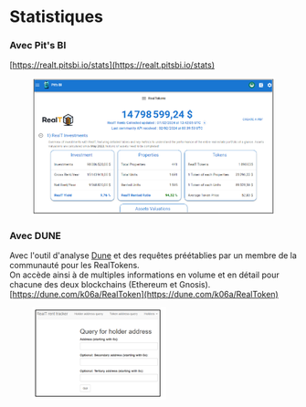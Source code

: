 # Statistiques

### Avec Pit's BI

[https://realt.pitsbi.io/stats](https://realt.pitsbi.io/stats)

<figure><img src="../.gitbook/assets/image (1) (1) (1) (1) (1) (1) (1) (1) (1) (1) (1) (1) (1).png" alt=""><figcaption></figcaption></figure>

### Avec DUNE

Avec l'outil d'analyse [Dune](https://fr.beincrypto.com/apprendre/comment-utiliser-dune-analytics/) et des requêtes préétablies par un membre de la communauté pour les RealTokens.\
On accède ainsi à de multiples informations en volume et en détail pour chacune des deux blockchains (Ethereum et Gnosis).\
[https://dune.com/k06a/RealToken](https://dune.com/k06a/RealToken)

<figure><img src="../.gitbook/assets/image (172).png" alt=""><figcaption></figcaption></figure>
